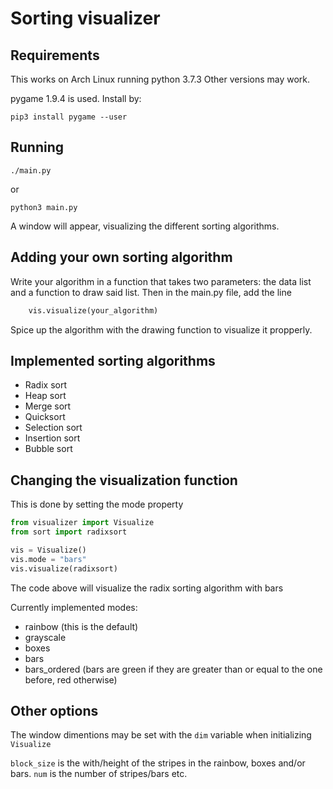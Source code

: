 # Sorting visualizer

## Requirements

This works on Arch Linux running python 3.7.3
Other versions may work.

pygame 1.9.4 is used.
Install by:

```
pip3 install pygame --user
```

## Running

```
./main.py
```

or

```
python3 main.py
```

A window will appear, visualizing the different sorting algorithms.

## Adding your own sorting algorithm

Write your algorithm in a function that takes two parameters: the data list and a function to draw said list.
Then in the main.py file, add the line

```python
	vis.visualize(your_algorithm)
```

Spice up the algorithm with the drawing function to visualize it propperly.

## Implemented sorting algorithms

 * Radix sort
 * Heap sort
 * Merge sort
 * Quicksort
 * Selection sort
 * Insertion sort
 * Bubble sort

## Changing the visualization function

This is done by setting the mode property

```python
from visualizer import Visualize
from sort import radixsort

vis = Visualize()
vis.mode = "bars"
vis.visualize(radixsort)
```

The code above will visualize the radix sorting algorithm with bars

Currently implemented modes:
 * rainbow (this is the default)
 * grayscale
 * boxes
 * bars
 * bars_ordered (bars are green if they are greater than or equal to the one before, red otherwise)

## Other options

The window dimentions may be set with the `dim` variable when initializing `Visualize`

`block_size` is the with/height of the stripes in the rainbow, boxes and/or bars.
`num` is the number of stripes/bars etc.
